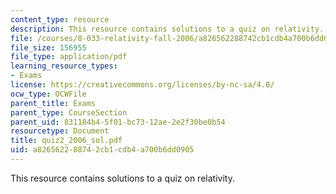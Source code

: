 ```yaml
---
content_type: resource
description: This resource contains solutions to a quiz on relativity.
file: /courses/8-033-relativity-fall-2006/a826562288742cb1cdb4a700b6dd0905_quiz2_2006_sol.pdf
file_size: 156955
file_type: application/pdf
learning_resource_types:
- Exams
license: https://creativecommons.org/licenses/by-nc-sa/4.0/
ocw_type: OCWFile
parent_title: Exams
parent_type: CourseSection
parent_uid: 831184b4-5f01-bc73-12ae-2e2f30be0b54
resourcetype: Document
title: quiz2_2006_sol.pdf
uid: a8265622-8874-2cb1-cdb4-a700b6dd0905
---
```

This resource contains solutions to a quiz on relativity.